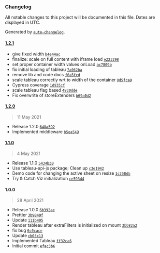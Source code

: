 ### Changelog

All notable changes to this project will be documented in this file. Dates are displayed in UTC.

Generated by [`auto-changelog`](https://github.com/CookPete/auto-changelog).

#### [1.2.1](https://github.com/eea/volto-tableau/compare/1.2.0...1.2.1)

- give fixed width [`b4e44ac`](https://github.com/eea/volto-tableau/commit/b4e44ac6a1baa3d24d6ae130f4bf27f97b67120f)
- finalize: scale on full content with iframe load [`e223298`](https://github.com/eea/volto-tableau/commit/e2232988e30b199b0cb12e97ae6161fff3f2a866)
- set proper container width values onLoad [`ac7809b`](https://github.com/eea/volto-tableau/commit/ac7809be99098550e79406a8044d79eb33aed786)
- fix initial loading of tableau [`7a062ba`](https://github.com/eea/volto-tableau/commit/7a062baf2e710e1f045071c1e2b6c2fb849ac80b)
- remove lib and code docs [`f6a5fcd`](https://github.com/eea/volto-tableau/commit/f6a5fcdfda01cf45e0061af78f2a9c3c6d268a32)
- scale tableau correctly wrt to width of the container [`0d5fca9`](https://github.com/eea/volto-tableau/commit/0d5fca91722a49290c065a146c2bf20dda61f0d4)
- Cypress coverage [`1d935cf`](https://github.com/eea/volto-tableau/commit/1d935cfe934a3c7c61c5017d0e6a7a2307da4f8c)
- scale tableau flag based [`48c0dde`](https://github.com/eea/volto-tableau/commit/48c0ddea176a2337fa9353ac136f3f65870d5c50)
- Fix overwrite of storeExtenders [`b69a0d2`](https://github.com/eea/volto-tableau/commit/b69a0d2537310bb3de40c5262eadee64f46f8fea)

#### [1.2.0](https://github.com/eea/volto-tableau/compare/1.1.0...1.2.0)

> 11 May 2021

- Release 1.2.0 [`648a592`](https://github.com/eea/volto-tableau/commit/648a5927f6a02314936bb54a1cd6dfe6320ce62e)
- Implemented middleware [`b5ea549`](https://github.com/eea/volto-tableau/commit/b5ea5490c22d7f982538894803229e3fbadd3f3e)

#### [1.1.0](https://github.com/eea/volto-tableau/compare/1.0.0...1.1.0)

> 4 May 2021

- Release 1.1.0 [`5434b30`](https://github.com/eea/volto-tableau/commit/5434b30c0aadd046eaad27fa9cbcc21a1166cc69)
- Use tableau-api-js package; Clean up [`c3e1942`](https://github.com/eea/volto-tableau/commit/c3e1942963794dfe1373f86a022cc2b6d3855b6b)
- Demo code for changing the active sheet on resize [`1c258db`](https://github.com/eea/volto-tableau/commit/1c258db7be06f9cb6fc3ffc6257674344e22ba30)
- Try & Catch Viz initialization [`ce59344`](https://github.com/eea/volto-tableau/commit/ce59344a153ec49d2e04a3f92c55a6ba0e18fd63)

#### 1.0.0

> 28 April 2021

- Release 1.0.0 [`6b392ae`](https://github.com/eea/volto-tableau/commit/6b392aeec6ef7a12bfed360b3b4838ed5c185933)
- Prettier [`3b9849f`](https://github.com/eea/volto-tableau/commit/3b9849f7a1de7cfda2f8577bb3c1665ada54e29c)
- Update [`111b495`](https://github.com/eea/volto-tableau/commit/111b4959117568b72e1d9ca24fb9e93356a0f954)
- Render tableau after extraFilters is initialized on mount [`3bb82a2`](https://github.com/eea/volto-tableau/commit/3bb82a251a3d161c02982643a93d005e5aeac53c)
- fix  bug [`6c0cace`](https://github.com/eea/volto-tableau/commit/6c0caceb3ce61bf08e2aa64a6bc659867a108e39)
- Update [`cb03c13`](https://github.com/eea/volto-tableau/commit/cb03c134d905596bb120e6a368f46a8b4ec9e5cb)
- Implemented Tableau [`ff32ca6`](https://github.com/eea/volto-tableau/commit/ff32ca6e68a8e18023a92fce386cc79fb2210045)
- Initial commit [`efac3b6`](https://github.com/eea/volto-tableau/commit/efac3b6b184cbffaba9bebe1477ced203f7c1c79)

